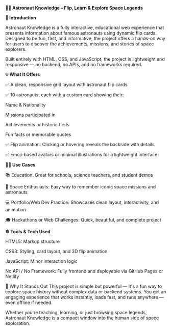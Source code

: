 **🧑‍🚀 Astronaut Knowledge – Flip, Learn & Explore Space Legends**

**🔭 Introduction**

Astronaut Knowledge is a fully interactive, educational web experience that presents information about famous astronauts using dynamic flip cards. Designed to be fun, fast, and informative, the project offers a hands-on way for users to discover the achievements, missions, and stories of space explorers.

Built entirely with HTML, CSS, and JavaScript, the project is lightweight and responsive — no backend, no APIs, and no frameworks required.

**💡 What It Offers**

✅ A clean, responsive grid layout with astronaut flip cards

✅ 10 astronauts, each with a custom card showing their:

Name & Nationality

Missions participated in

Achievements or historic firsts

Fun facts or memorable quotes

✅ Flip animation: Clicking or hovering reveals the backside with details

✅ Emoji-based avatars or minimal illustrations for a lightweight interface

**🧑‍🏫 Use Cases**

📚 Education: Great for schools, science teachers, and student demos

🌌 Space Enthusiasts: Easy way to remember iconic space missions and astronauts

💻 Portfolio/Web Dev Practice: Showcases clean layout, interactivity, and animation

🎓 Hackathons or Web Challenges: Quick, beautiful, and complete project

**⚙️ Tools & Tech Used**

HTML5: Markup structure

CSS3: Styling, card layout, and 3D flip animation

JavaScript: Minor interaction logic

No API / No Framework: Fully frontend and deployable via GitHub Pages or Netlify

🌠 Why It Stands Out
This project is simple but powerful — it's a fun way to explore space history without complex data or backend systems. You get an engaging experience that works instantly, loads fast, and runs anywhere — even offline if needed.

Whether you're teaching, learning, or just browsing space legends, Astronaut Knowledge is a compact window into the human side of space exploration.
